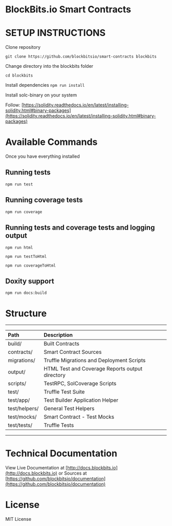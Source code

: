 BlockBits.io Smart Contracts
===================

# SETUP INSTRUCTIONS
Clone repository

```git clone https://github.com/blockbitsio/smart-contracts blockbits```

Change directory into the blockbits folder

```cd blockbits```

Install dependencies
```npm run install```

Install solc-binary on your system

Follow: [https://solidity.readthedocs.io/en/latest/installing-solidity.html#binary-packages](https://solidity.readthedocs.io/en/latest/installing-solidity.html#binary-packages)


# Available Commands
Once you have everything installed

## Running tests
```npm run test```

## Running coverage tests
```npm run coverage```

## Running tests and coverage tests and logging output
```npm run html```

```npm run testToHtml```

```npm run coverageToHtml```

## Doxity support
```npm run docs:build```


# Structure

----------------------------
|Path | Description|
|:--- | :--- |
| build/ | Built Contracts | 
| contracts/ | Smart Contract Sources | 
| migrations/ | Truffle Migrations and Deployment Scripts| 
| output/ | HTML Test and Coverage Reports output directory | 
| scripts/ | TestRPC, SolCoverage Scripts | 
| test/ | Truffle Test Suite | 
| test/app/ | Test Builder Application Helper | 
| test/helpers/ | General Test Helpers | 
| test/mocks/ | Smart Contract - Test Mocks | 
| test/tests/ | Truffle Tests | 
----------------------------
    


# Technical Documentation
View Live Documentation at [http://docs.blockbits.io](http://docs.blockbits.io) or Sources at [https://github.com/blockbitsio/documentation](https://github.com/blockbitsio/documentation)

# License
MIT License